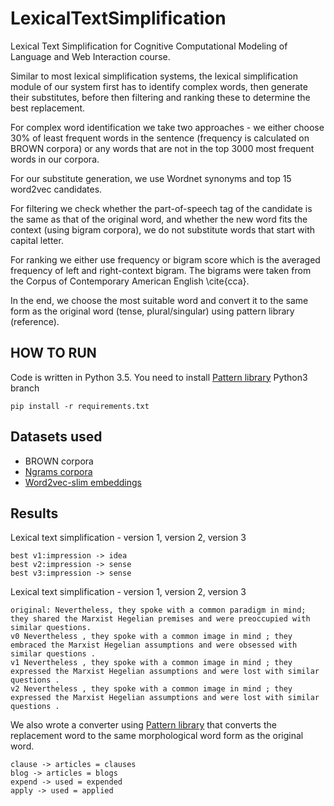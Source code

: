 # LexicalTextSimplification
Lexical Text Simplification for Cognitive Computational Modeling of Language and Web Interaction course.

Similar to most lexical simplification systems, the lexical simplification module of our system first has to identify complex words, then generate their substitutes, before then filtering and ranking these to determine the best replacement.

For complex word identification we take two approaches - we either choose 30% of least frequent words in the sentence (frequency is calculated on BROWN corpora) or any words that are not in the top 3000 most frequent words in our corpora.

For our substitute generation, we use Wordnet synonyms and top 15 word2vec candidates.

For filtering we check whether the part-of-speech tag of the candidate is the same as that of the original word, and whether the new word fits the context (using bigram corpora), we do not substitute words that start with capital letter.

For ranking we either use frequency or bigram score which is the averaged frequency of left and right-context bigram. The bigrams were taken from the Corpus of Contemporary American English \cite{cca}.

In the end, we choose the most suitable word and convert it to the same form as the original word (tense, plural/singular) using pattern library (reference).

##  HOW TO RUN

Code is written in Python 3.5. You need to install [Pattern library](https://github.com/clips/pattern/tree/python3) Python3 branch

```
pip install -r requirements.txt
```

## Datasets used

* BROWN corpora
* [Ngrams corpora](https://www.ngrams.info/iweb.asp)
* [Word2vec-slim embeddings](https://github.com/eyaler/word2vec-slim)


## Results

Lexical text simplification - version 1, version 2, version 3
```
best v1:impression -> idea
best v2:impression -> sense
best v3:impression -> sense

```

Lexical text simplification - version 1, version 2, version 3
```
original: Nevertheless, they spoke with a common paradigm in mind; they shared the Marxist Hegelian premises and were preoccupied with similar questions.
v0 Nevertheless , they spoke with a common image in mind ; they embraced the Marxist Hegelian assumptions and were obsessed with similar questions .
v1 Nevertheless , they spoke with a common image in mind ; they expressed the Marxist Hegelian assumptions and were lost with similar questions .
v2 Nevertheless , they spoke with a common image in mind ; they expressed the Marxist Hegelian assumptions and were lost with similar questions .
```

We also wrote a converter using [Pattern library](https://github.com/clips/pattern/tree/python3) that converts the replacement word to the same morphological word form as the original word.
```
clause -> articles = clauses
blog -> articles = blogs
expend -> used = expended
apply -> used = applied
```


